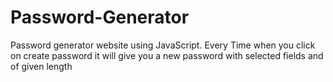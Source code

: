 # Password-Generator
Password generator website using JavaScript.
Every Time when you click on create password it will give you a new password
with selected fields and of given length
